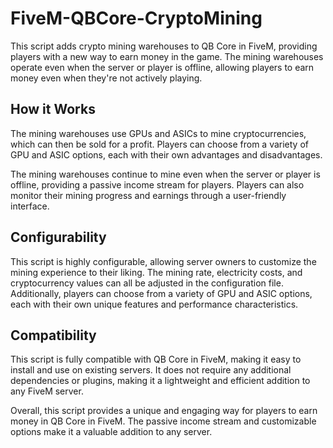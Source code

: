 # FiveM-QBCore-CryptoMining
 
This script adds crypto mining warehouses to QB Core in FiveM, providing players with a new way to earn money in the game. The mining warehouses operate even when the server or player is offline, allowing players to earn money even when they're not actively playing.

## How it Works
The mining warehouses use GPUs and ASICs to mine cryptocurrencies, which can then be sold for a profit. Players can choose from a variety of GPU and ASIC options, each with their own advantages and disadvantages.

The mining warehouses continue to mine even when the server or player is offline, providing a passive income stream for players. Players can also monitor their mining progress and earnings through a user-friendly interface.

## Configurability
This script is highly configurable, allowing server owners to customize the mining experience to their liking. The mining rate, electricity costs, and cryptocurrency values can all be adjusted in the configuration file. Additionally, players can choose from a variety of GPU and ASIC options, each with their own unique features and performance characteristics.

## Compatibility
This script is fully compatible with QB Core in FiveM, making it easy to install and use on existing servers. It does not require any additional dependencies or plugins, making it a lightweight and efficient addition to any FiveM server.

Overall, this script provides a unique and engaging way for players to earn money in QB Core in FiveM. The passive income stream and customizable options make it a valuable addition to any server.